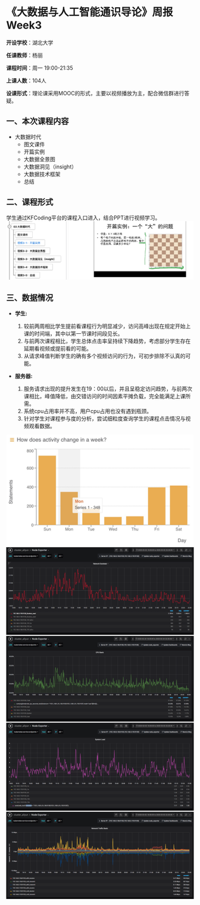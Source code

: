 《大数据与人工智能通识导论》周报 Week3
=
**开设学校**：湖北大学

**任课教师**：杨丽

**课程时间**：周一 19:00-21:35

**上课人数**：104人

**设课形式**：理论课采用MOOC的形式，主要以视频播放为主，配合微信群进行答疑。

一、本次课程内容
-

- 大数据时代
  - 图文课件
  - 开篇实例
  - 大数据全景图
  - 大数据洞见（insight）
  - 大数据技术框架
  - 总结

二、课程形式
-

学生通过KFCoding平台的课程入口进入，结合PPT进行视频学习。
![](./Images/week3.7.png)

三、数据情况
-

- **学生:**
  1. 较前两周相比学生提前看课程行为明显减少，访问高峰出现在规定开始上课的时间端，其中以第一节课时间段见长。
  2. 与前两次课程相比，学生总体点击率呈持续下降趋势，考虑部分学生存在延期看视频或提前看的可能。
  3. 从请求峰值判断学生的确有多个视频访问的行为，可初步排除不认真的可能。

- **服务器:**
  1. 服务请求出现的提升发生在19：00以后，并且呈稳定访问趋势，与前两次课相比，峰值降低，由交错访问的时间因素平摊负载，完全能满足上课所需。
  2. 系统cpu占用率并不高，用户cpu占用也没有遇到瓶颈。
  3. 针对学生对课程参与度的分析，尝试细粒度查询学生的课程点击情况与视频观看数据。

![](./Images/week3.6.png)
![](./Images/week3.1.png)
![](./Images/week3.2.png)
![](./Images/week3.3.png)
![](./Images/week3.5.png)